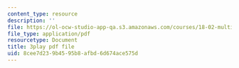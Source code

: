 ```yaml
---
content_type: resource
description: ''
file: https://ol-ocw-studio-app-qa.s3.amazonaws.com/courses/18-02-multivariable-calculus-fall-2007/8cee7d239b4595b8afbd6d674ace575d_bHdzkFrgRcA.pdf
file_type: application/pdf
resourcetype: Document
title: 3play pdf file
uid: 8cee7d23-9b45-95b8-afbd-6d674ace575d
---
```

